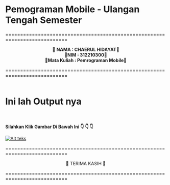 # Pemograman Mobile - Ulangan Tengah Semester
===========================================================================<br>
<p align="center">
 &#128640 <b>NAMA          :  CHAERUL HIDAYAT</b>&#128640 <br> 
  &#128640<b>NIM           :  312210300</b>&#128640 <br>
 &#128640<b>Mata Kuliah   :  Pemrograman Mobile</b>&#128640 <br>
</p>
===========================================================================<br><br>

# Ini lah Output nya <br> <br>


<p>
<b>Silahkan Klik Gambar Di Bawah Ini &#128071 &#128071 &#128071</b>
</p>


 
[![Alt teks](https://img.youtube.com/vi/C4AsZYIj_2g/0.jpg)](https://www.youtube.com/watch?v=C4AsZYIj_2g)

===========================================================================<br>
<p align="center">
 &#128640  TERIMA KASIH</b> &#128640 <br> 
</p>
===========================================================================<br><br>
